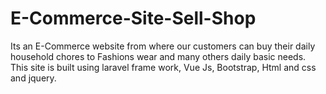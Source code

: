 # E-Commerce-Site-Sell-Shop
Its an E-Commerce website from where our customers can buy their daily household chores to Fashions wear and many others daily basic needs. This site is built using laravel frame work, Vue Js, Bootstrap, Html and css and jquery.
